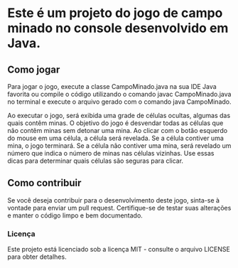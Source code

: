 <h1>Este é um projeto do jogo de campo minado no console desenvolvido em Java.
</h1>

<h2>Como jogar</h2>
Para jogar o jogo, execute a classe CampoMinado.java na sua IDE Java favorita ou compile o código utilizando o comando javac CampoMinado.java no terminal e execute o arquivo gerado com o comando java CampoMinado.

Ao executar o jogo, será exibida uma grade de células ocultas, algumas das quais contêm minas. O objetivo do jogo é desvendar todas as células que não contêm minas sem detonar uma mina. Ao clicar com o botão esquerdo do mouse em uma célula, a célula será revelada. Se a célula contiver uma mina, o jogo terminará. Se a célula não contiver uma mina, será revelado um número que indica o número de minas nas células vizinhas. Use essas dicas para determinar quais células são seguras para clicar.


<h2>Como contribuir</h2>
Se você deseja contribuir para o desenvolvimento deste jogo, sinta-se à vontade para enviar um pull request. Certifique-se de testar suas alterações e manter o código limpo e bem documentado.

<h3>Licença</h3>
Este projeto está licenciado sob a licença MIT - consulte o arquivo LICENSE para obter detalhes.





